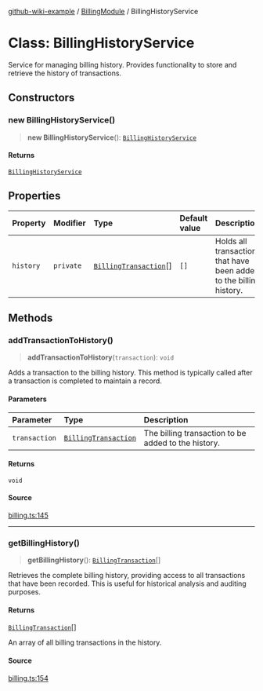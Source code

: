 [github-wiki-example](../wiki/Home) / [BillingModule](../wiki/BillingModule) / BillingHistoryService

# Class: BillingHistoryService

Service for managing billing history.
Provides functionality to store and retrieve the history of transactions.

## Constructors

### new BillingHistoryService()

> **new BillingHistoryService**(): [`BillingHistoryService`](../wiki/BillingModule.Class.BillingHistoryService)

#### Returns

[`BillingHistoryService`](../wiki/BillingModule.Class.BillingHistoryService)

## Properties

| Property | Modifier | Type | Default value | Description |
| :------ | :------ | :------ | :------ | :------ |
| `history` | `private` | [`BillingTransaction`](../wiki/BillingModule.Interface.BillingTransaction)[] | `[]` | Holds all transactions that have been added to the billing history. |

## Methods

### addTransactionToHistory()

> **addTransactionToHistory**(`transaction`): `void`

Adds a transaction to the billing history.
This method is typically called after a transaction is completed to maintain a record.

#### Parameters

| Parameter | Type | Description |
| :------ | :------ | :------ |
| `transaction` | [`BillingTransaction`](../wiki/BillingModule.Interface.BillingTransaction) | The billing transaction to be added to the history. |

#### Returns

`void`

#### Source

[billing.ts:145](https://github.com/typedoc-plugin-markdown/typedoc-plugin-markdown-examples/blob/20d21e441b853b3f7b2de364c070522db75798b0/examples/src/billing.ts#L145)

***

### getBillingHistory()

> **getBillingHistory**(): [`BillingTransaction`](../wiki/BillingModule.Interface.BillingTransaction)[]

Retrieves the complete billing history, providing access to all transactions that have been recorded.
This is useful for historical analysis and auditing purposes.

#### Returns

[`BillingTransaction`](../wiki/BillingModule.Interface.BillingTransaction)[]

An array of all billing transactions in the history.

#### Source

[billing.ts:154](https://github.com/typedoc-plugin-markdown/typedoc-plugin-markdown-examples/blob/20d21e441b853b3f7b2de364c070522db75798b0/examples/src/billing.ts#L154)
